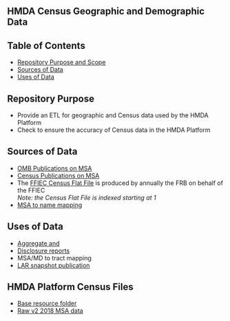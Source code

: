 ## HMDA Census Geographic and Demographic Data 

## Table of Contents
- [Repository Purpose and Scope]()
- [Sources of Data]()
- [Uses of Data]()

## Repository Purpose
- Provide an ETL for geographic and Census data used by the HMDA Platform
- Check to ensure the accuracy of Census data in the HMDA Platform

## Sources of Data
- [OMB Publications on MSA](https://www.census.gov/programs-surveys/metro-micro/about/omb-bulletins.html)
- [Census Publications on MSA](https://www.census.gov/geographies/reference-files/time-series/demo/metro-micro/delineation-files.html)
- The [FFIEC Census Flat File](https://www.ffiec.gov/censusapp.htm) is produced by annually the FRB on behalf of the FFIEC  
*Note: the Census Flat File is indexed starting at 1*
- [MSA to name mapping](https://www.census.gov/population/estimates/metro-city/0312msa.txt)

## Uses of Data
- [Aggregate and](https://ffiec.cfpb.gov/data-publication/aggregate-reports)
- [Disclosure reports](https://ffiec.cfpb.gov/data-publication/disclosure-reports)
- MSA/MD to tract mapping
- [LAR snapshot publication](https://ffiec.cfpb.gov/data-publication/snapshot-national-loan-level-dataset)

## HMDA Platform Census Files
- [Base resource folder](https://raw.githubusercontent.com/cfpb/hmda-platform/v2.10.5/common/src/main/resources/)
- [Raw v2 2018 MSA data](https://raw.githubusercontent.com/cfpb/hmda-platform/v2.10.5/common/src/main/resources/census_2018_MSAMD_name.txt)






